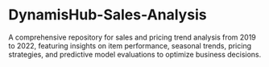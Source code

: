# DynamisHub-Sales-Analysis
A comprehensive repository for sales and pricing trend analysis from 2019 to 2022, featuring insights on item performance, seasonal trends, pricing strategies, and predictive model evaluations to optimize business decisions.
